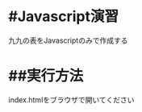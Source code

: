 #Javascript演習  
===============
九九の表をJavascriptのみで作成する

##実行方法
===============
index.htmlをブラウザで開いてください
